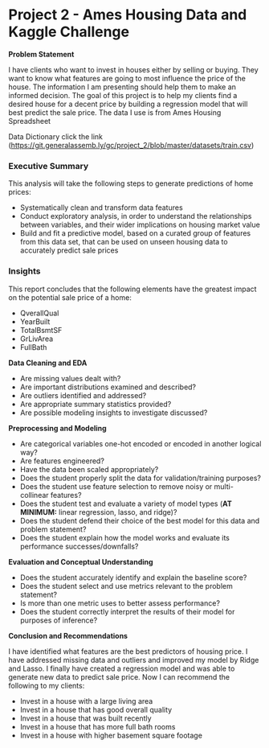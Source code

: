 # Project 2 - Ames Housing Data and Kaggle Challenge

**Problem Statement**

I have clients who want to invest in houses either by selling or buying.  They want to know what features are going to most influence the price of the house.  The information I am presenting should help them to make an informed decision.
The goal of this project is to help my clients find a desired house for a decent price by building a regression model that will best predict the sale price.  The data I use is from Ames Housing Spreadsheet

Data Dictionary
click the link (https://git.generalassemb.ly/gc/project_2/blob/master/datasets/train.csv)


### Executive Summary

This analysis will take the following steps to generate predictions of home prices:

- Systematically clean and transform data features
- Conduct exploratory analysis, in order to understand the relationships between variables, and their wider implications on housing market value
- Build and fit a predictive model, based on a curated group of features from this data set, that can be used on unseen housing data to accurately predict sale prices 

### Insights

This report concludes that the following elements have the greatest impact on the potential sale price of a home:

- QverallQual
- YearBuilt
- TotalBsmtSF
- GrLivArea
- FullBath	

**Data Cleaning and EDA**
- Are missing values dealt with?
- Are important distributions examined and described?
- Are outliers identified and addressed?
- Are appropriate summary statistics provided?
- Are possible modeling insights to investigate discussed?

**Preprocessing and Modeling**
- Are categorical variables one-hot encoded or encoded in another logical way?
- Are features engineered?
- Have the data been scaled appropriately?
- Does the student properly split the data for validation/training purposes?
- Does the student use feature selection to remove noisy or multi-collinear features?
- Does the student test and evaluate a variety of model types (**AT MINIMUM:** linear regression, lasso, and ridge)?
- Does the student defend their choice of the best model for this data and problem statement?
- Does the student explain how the model works and evaluate its performance successes/downfalls?

**Evaluation and Conceptual Understanding**
- Does the student accurately identify and explain the baseline score?
- Does the student select and use metrics relevant to the problem statement?
- Is more than one metric uses to better assess performance?
- Does the student correctly interpret the results of their model for purposes of inference?

**Conclusion and Recommendations**

I have identified what features are the best predictors of housing price.  I have addressed missing data and outliers and improved my model by Ridge and Lasso.  I finally have created a regression model and was able to generate new data to predict sale price.  Now I can recommend the following to my clients:

- Invest in a house with a large living area  
- Invest in a house that has good overall quality
- Invest in a house that was built recently
- Invest in a house that has more full bath rooms
- Invest in a house with higher basement square footage 
